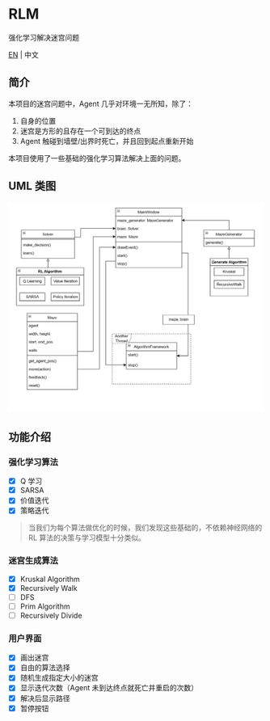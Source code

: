 # RLM

强化学习解决迷宫问题

[EN](../README.md) | 中文

## 简介

本项目的迷宫问题中，Agent 几乎对环境一无所知，除了：

1. 自身的位置
2. 迷宫是方形的且存在一个可到达的终点
3. Agent 触碰到墙壁/出界时死亡，并且回到起点重新开始

本项目使用了一些基础的强化学习算法解决上面的问题。

## UML 类图

![img](./class_diagram.png)

## 功能介绍

### 强化学习算法

- [x] Q 学习
- [x] SARSA
- [x] 价值迭代
- [x] 策略迭代

> 当我们为每个算法做优化的时候，我们发现这些基础的，不依赖神经网络的 RL 算法的决策与学习模型十分类似。

### 迷宫生成算法

- [x] Kruskal Algorithm
- [x] Recursively Walk
- [ ] DFS
- [ ] Prim Algorithm
- [ ] Recursively Divide

### 用户界面

- [x] 画出迷宫
- [x] 自由的算法选择
- [x] 随机生成指定大小的迷宫
- [x] 显示迭代次数（Agent 未到达终点就死亡并重启的次数）
- [x] 解决后显示路径
- [x] 暂停按钮